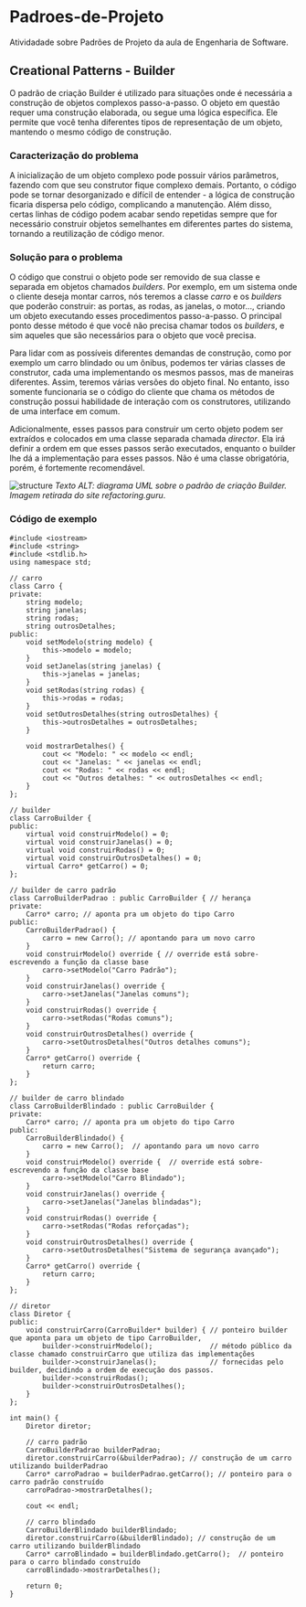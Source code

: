 # Padroes-de-Projeto
Atividadade sobre Padrões de Projeto da aula de Engenharia de Software.
## Creational Patterns - Builder
O padrão de criação Builder é utilizado para situações onde é necessária a construção de objetos complexos passo-a-passo. O objeto em questão requer uma construção elaborada, ou segue uma lógica específica. Ele permite que você tenha diferentes tipos de representação de um objeto, mantendo o mesmo código de construção.
### Caracterização do problema
A inicialização de um objeto complexo pode possuir vários parâmetros, fazendo com que seu construtor fique complexo demais. Portanto, o código pode se tornar desorganizado e difícil de entender - a lógica de construção ficaria dispersa pelo código, complicando a manutenção. Além disso, certas linhas de código podem acabar sendo repetidas sempre que for necessário construir objetos semelhantes em diferentes partes do sistema, tornando a reutilização de código menor.
### Solução para o problema
O código que construi o objeto pode ser removido de sua classe e separada em objetos chamados _builders_. Por exemplo, em um sistema onde o cliente deseja montar carros, nós teremos a classe _carro_ e os _builders_ que poderão construir: as portas, as rodas, as janelas, o motor..., criando um objeto executando esses procedimentos passo-a-passo. O principal ponto desse método é que você não precisa chamar todos os _builders_, e sim aqueles que são necessários para o objeto que você precisa.

Para lidar com as possíveis diferentes demandas de construção, como por exemplo um carro blindado ou um ônibus, podemos ter várias classes de construtor, cada uma implementando os mesmos passos, mas de maneiras diferentes. Assim, teremos várias versões do objeto final. No entanto, isso somente funcionaria se o código do cliente que chama os métodos de construção possui habilidade de interação com os construtores, utilizando de uma interface em comum.

Adicionalmente, esses passos para construir um certo objeto podem ser extraídos e colocados em uma classe separada chamada _director_. Ela irá definir a ordem em que esses passos serão executados, enquanto o builder lhe dá a implementação para esses passos. Não é uma classe obrigatória, porém, é fortemente recomendável.

![structure](https://github.com/connorharu/Padroes-de-Projeto/assets/142368559/bf18dbe4-227b-4dfe-8fc3-e208ac7b176e)
_Texto ALT: diagrama UML sobre o padrão de criação Builder. Imagem retirada do site refactoring.guru_.

### Código de exemplo
```
#include <iostream>
#include <string>
#include <stdlib.h>
using namespace std;

// carro
class Carro {
private:
    string modelo;
    string janelas;
    string rodas;
    string outrosDetalhes;
public:
    void setModelo(string modelo) {
        this->modelo = modelo;
    }
    void setJanelas(string janelas) {
        this->janelas = janelas;
    }
    void setRodas(string rodas) {
        this->rodas = rodas;
    }
    void setOutrosDetalhes(string outrosDetalhes) {
        this->outrosDetalhes = outrosDetalhes;
    }

    void mostrarDetalhes() {
        cout << "Modelo: " << modelo << endl;
        cout << "Janelas: " << janelas << endl;
        cout << "Rodas: " << rodas << endl;
        cout << "Outros detalhes: " << outrosDetalhes << endl;
    }
};

// builder
class CarroBuilder {
public:
    virtual void construirModelo() = 0;
    virtual void construirJanelas() = 0;
    virtual void construirRodas() = 0;
    virtual void construirOutrosDetalhes() = 0;
    virtual Carro* getCarro() = 0;
};

// builder de carro padrão
class CarroBuilderPadrao : public CarroBuilder { // herança
private:
    Carro* carro; // aponta pra um objeto do tipo Carro
public:
    CarroBuilderPadrao() {
        carro = new Carro(); // apontando para um novo carro
    }
    void construirModelo() override { // override está sobre-escrevendo a função da classe base
        carro->setModelo("Carro Padrão");
    }
    void construirJanelas() override {
        carro->setJanelas("Janelas comuns");
    }
    void construirRodas() override {
        carro->setRodas("Rodas comuns");
    }
    void construirOutrosDetalhes() override {
        carro->setOutrosDetalhes("Outros detalhes comuns");
    }
    Carro* getCarro() override {
        return carro;
    }
};

// builder de carro blindado
class CarroBuilderBlindado : public CarroBuilder {
private:
    Carro* carro; // aponta pra um objeto do tipo Carro
public:
    CarroBuilderBlindado() {
        carro = new Carro();  // apontando para um novo carro
    }
    void construirModelo() override {  // override está sobre-escrevendo a função da classe base
        carro->setModelo("Carro Blindado");
    }
    void construirJanelas() override {
        carro->setJanelas("Janelas blindadas");
    }
    void construirRodas() override {
        carro->setRodas("Rodas reforçadas");
    }
    void construirOutrosDetalhes() override {
        carro->setOutrosDetalhes("Sistema de segurança avançado");
    }
    Carro* getCarro() override {
        return carro;
    }
};

// diretor
class Diretor {
public:
    void construirCarro(CarroBuilder* builder) { // ponteiro builder que aponta para um objeto de tipo CarroBuilder,
        builder->construirModelo();              // método público da classe chamado construirCarro que utiliza das implementações
        builder->construirJanelas();             // fornecidas pelo builder, decidindo a ordem de execução dos passos.
        builder->construirRodas();
        builder->construirOutrosDetalhes();
    }
};

int main() {
    Diretor diretor;
    
    // carro padrão
    CarroBuilderPadrao builderPadrao;
    diretor.construirCarro(&builderPadrao); // construção de um carro utilizando builderPadrao
    Carro* carroPadrao = builderPadrao.getCarro(); // ponteiro para o carro padrão construído
    carroPadrao->mostrarDetalhes();
    
    cout << endl;
    
    // carro blindado
    CarroBuilderBlindado builderBlindado;
    diretor.construirCarro(&builderBlindado); // construção de um carro utilizando builderBlindado
    Carro* carroBlindado = builderBlindado.getCarro();  // ponteiro para o carro blindado construído
    carroBlindado->mostrarDetalhes();
    
    return 0;
}
```

##
